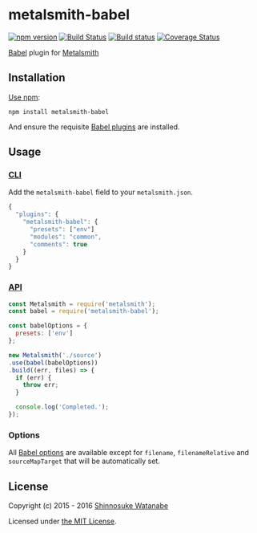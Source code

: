 # metalsmith-babel

[![npm version](https://img.shields.io/npm/v/metalsmith-babel.svg)](https://www.npmjs.com/package/metalsmith-babel)
[![Build Status](https://travis-ci.org/babel/metalsmith-babel.svg?branch=master)](https://travis-ci.org/babel/metalsmith-babel)
[![Build status](https://ci.appveyor.com/api/projects/status/k49tibi2lsbl0xk2?svg=true)](https://ci.appveyor.com/project/ShinnosukeWatanabe/metalsmith-babel)
[![Coverage Status](https://img.shields.io/coveralls/babel/metalsmith-babel.svg)](https://coveralls.io/r/babel/metalsmith-babel)

[Babel](https://babeljs.io/) plugin for [Metalsmith](http://www.metalsmith.io/)

## Installation

[Use npm](https://docs.npmjs.com/cli/install):

```
npm install metalsmith-babel
```

And ensure the requisite [Babel plugins](https://babeljs.io/docs/plugins/) are installed.

## Usage

### [CLI](https://github.com/metalsmith/metalsmith#cli)

Add the `metalsmith-babel` field to your `metalsmith.json`.

```javascript
{
  "plugins": {
    "metalsmith-babel": {
      "presets": ["env"]
      "modules": "common",
      "comments": true
    }
  }
}
```

### [API](https://github.com/metalsmith/metalsmith#api)

```javascript
const Metalsmith = require('metalsmith');
const babel = require('metalsmith-babel');

const babelOptions = {
  presets: ['env']
};

new Metalsmith('./source')
.use(babel(babelOptions))
.build((err, files) => {
  if (err) {
    throw err;
  }

  console.log('Completed.');
});
```

### Options

All [Babel options](https://babeljs.io/docs/usage/options/) are available except for `filename`, `filenameRelative` and `sourceMapTarget` that will be automatically set.

## License

Copyright (c) 2015 - 2016 [Shinnosuke Watanabe](https://github.com/shinnn)

Licensed under [the MIT License](./LICENSE).
